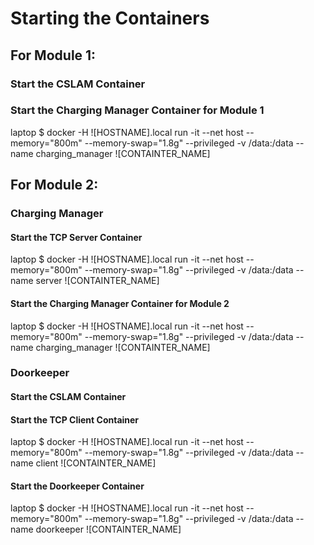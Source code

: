 # Starting the Containers

## For Module 1:

### Start the CSLAM Container

### Start the Charging Manager Container for Module 1

laptop $ docker -H ![HOSTNAME].local run -it --net host --memory="800m" --memory-swap="1.8g" --privileged -v /data:/data --name charging_manager ![CONTAINTER_NAME] 

## For Module 2:

### Charging Manager 

#### Start the TCP Server Container 

laptop $ docker -H ![HOSTNAME].local run -it --net host --memory="800m" --memory-swap="1.8g" --privileged -v /data:/data --name server ![CONTAINTER_NAME] 

#### Start the Charging Manager Container for Module 2

laptop $ docker -H ![HOSTNAME].local run -it --net host --memory="800m" --memory-swap="1.8g" --privileged -v /data:/data --name charging_manager  ![CONTAINTER_NAME] 

### Doorkeeper 

#### Start the CSLAM Container 

#### Start the TCP Client Container 

laptop $ docker -H ![HOSTNAME].local run -it --net host --memory="800m" --memory-swap="1.8g" --privileged -v /data:/data --name client ![CONTAINTER_NAME] 


#### Start the Doorkeeper Container

laptop $ docker -H ![HOSTNAME].local run -it --net host --memory="800m" --memory-swap="1.8g" --privileged -v /data:/data --name doorkeeper ![CONTAINTER_NAME] 

